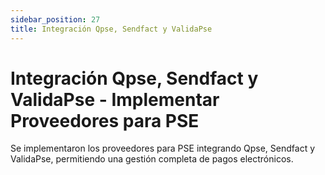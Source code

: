 ```yaml
---
sidebar_position: 27
title: Integración Qpse, Sendfact y ValidaPse
---
```


# Integración Qpse, Sendfact y ValidaPse - Implementar Proveedores para PSE

Se implementaron los proveedores para PSE integrando Qpse, Sendfact y ValidaPse, permitiendo una gestión completa de pagos electrónicos.
